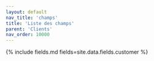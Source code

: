 ```yaml
---
layout: default
nav_title: 'champs'
title: 'Liste des champs'
parent: 'Clients'
nav_order: 10000
---
```


{% include fields.md fields=site.data.fields.customer %}
